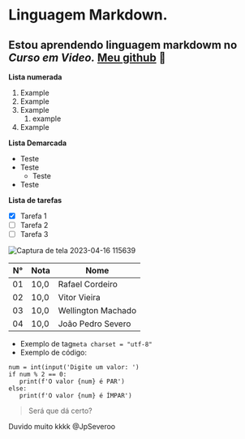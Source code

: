 # Linguagem Markdown.
Estou aprendendo linguagem markdowm no _**Curso em Video.**_  [Meu github](https://github.com/JpSeveroo) 🐒
---
**Lista numerada**

1. Example
2. Example
3. Example
   1. example
4. Example

**Lista Demarcada**
* Teste
* Teste
   * Teste
* Teste

**Lista de tarefas**
- [x] Tarefa 1
- [ ] Tarefa 2
- [ ] Tarefa 3

![Captura de tela 2023-04-16 115639](https://github.com/JpSeveroo/Curso-Udemy/assets/142758081/720f5e48-021a-4558-bce5-b98d67f82763)



N° | Nota | Nome
---|---|---
01 | 10,0 | Rafael Cordeiro
02 | 10,0 | Vitor Vieira
03 | 10,0 | Wellington Machado
04 | 10,0 | João Pedro Severo

 * Exemplo de tag` meta charset = "utf-8" `
 * Exemplo de código:
 ```
num = int(input('Digite um valor: ')
if num % 2 == 0:
    print(f'O valor {num} é PAR')
else:
    print(f'O valor {num} é ÍMPAR')
```

> Será que dá certo?

Duvido muito kkkk @JpSeveroo 
